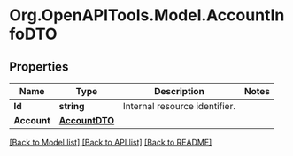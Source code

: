 # Org.OpenAPITools.Model.AccountInfoDTO

## Properties

Name | Type | Description | Notes
------------ | ------------- | ------------- | -------------
**Id** | **string** | Internal resource identifier. | 
**Account** | [**AccountDTO**](AccountDTO.md) |  | 

[[Back to Model list]](../README.md#documentation-for-models) [[Back to API list]](../README.md#documentation-for-api-endpoints) [[Back to README]](../README.md)

